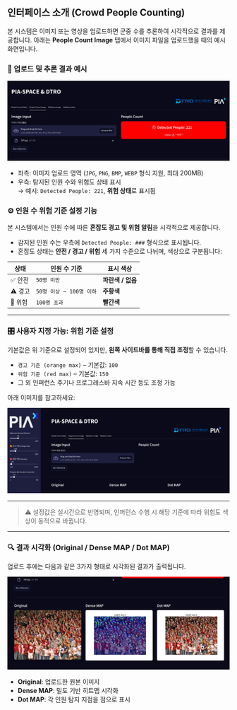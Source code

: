 
## 인터페이스 소개 (Crowd People Counting)

본 시스템은 이미지 또는 영상을 업로드하면 군중 수를 추론하여 시각적으로 결과를 제공합니다. 아래는 **People Count Image** 탭에서 이미지 파일을 업로드했을 때의 예시 화면입니다.

### 📌 업로드 및 추론 결과 예시

![Crowd Counting UI 1](images/people_cnt_main.png)

- 좌측: 이미지 업로드 영역 (`JPG`, `PNG`, `BMP`, `WEBP` 형식 지원, 최대 200MB)
- 우측: 탐지된 인원 수와 위험도 상태 표시  
  → 예시: `Detected People: 221`, **위험 상태**로 표시됨

### ⚙️ 인원 수 위험 기준 설정 기능

본 시스템에서는 인원 수에 따른 **혼잡도 경고 및 위험 알림**을 시각적으로 제공합니다.

* 감지된 인원 수는 우측에 `Detected People: ###` 형식으로 표시됩니다.
* 혼잡도 상태는 **안전 / 경고 / 위험** 세 가지 수준으로 나뉘며, 색상으로 구분됩니다:

| 상태    | 인원 수 기준            | 표시 색상        |
| ----- | ------------------ | ------------ |
| ✅ 안전  | `50명 미만`           | **파란색 / 없음** |
| ⚠️ 경고 | `50명 이상 ~ 100명 이하` | **주황색**      |
| 🚨 위험 | `100명 초과`          | **빨간색**      |

---

### 🎛️ 사용자 지정 가능: 위험 기준 설정

기본값은 위 기준으로 설정되어 있지만, **왼쪽 사이드바를 통해 직접 조정**할 수 있습니다.

* `경고 기준 (orange max)` – 기본값: `100`
* `위험 기준 (red max)` – 기본값: `150`
* 그 외 인퍼런스 주기나 프로그레스바 지속 시간 등도 조정 가능

아래 이미지를 참고하세요:

![사이드바 설정](images/people_cnt_sidebar.png)

---

> ⚠️ 설정값은 실시간으로 반영되며, 인퍼런스 수행 시 해당 기준에 따라 위험도 색상이 동적으로 바뀝니다.

---

### 🔍 결과 시각화 (Original / Dense MAP / Dot MAP)

업로드 후에는 다음과 같은 3가지 형태로 시각화된 결과가 출력됩니다.

![Crowd Counting UI 2](images/people_cnt_main2.png)

- **Original**: 업로드한 원본 이미지  
- **Dense MAP**: 밀도 기반 히트맵 시각화  
- **Dot MAP**: 각 인원 탐지 지점을 점으로 표시

